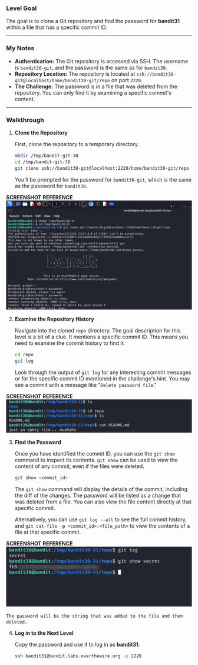

### Level Goal

The goal is to clone a Git repository and find the password for **bandit31** within a file that has a specific commit ID.

-----

### My Notes

  * **Authentication:** The Git repository is accessed via SSH. The username is `bandit30-git`, and the password is the same as for `bandit30`.
  * **Repository Location:** The repository is located at `ssh://bandit30-git@localhost/home/bandit30-git/repo` on port `2220`.
  * **The Challenge:** The password is in a file that was deleted from the repository. You can only find it by examining a specific commit's content.

-----

### Walkthrough

1.  **Clone the Repository**

    First, clone the repository to a temporary directory.

    ```bash
    mkdir /tmp/bandit-git-30
    cd /tmp/bandit-git-30
    git clone ssh://bandit30-git@localhost:2220/home/bandit30-git/repo
    ```

    You'll be prompted for the password for `bandit30-git`, which is the same as the password for `bandit30`.

**SCREENSHOT REFERENCE**
![](screenshots/command1.png)


2.  **Examine the Repository History**

    Navigate into the cloned `repo` directory. The goal description for this level is a bit of a clue. It mentions a specific commit ID. This means you need to examine the commit history to find it.

    ```bash
    cd repo
    git log
    ```

    Look through the output of `git log` for any interesting commit messages or for the specific commit ID mentioned in the challenge's hint. You may see a commit with a message like "`Delete password file`."


**SCREENSHOT REFERENCE**
![](screenshots/command2.png)

3.  **Find the Password**

    Once you have identified the commit ID, you can use the `git show` command to inspect its contents. `git show` can be used to view the content of any commit, even if the files were deleted.

    ```bash
    git show <commit_id>
    ```

    The `git show` command will display the details of the commit, including the diff of the changes. The password will be listed as a change that was deleted from a file. You can also view the file content directly at that specific commit.

    Alternatively, you can use `git log --all` to see the full commit history, and `git cat-file -p <commit_id>:<file_path>` to view the contents of a file at that specific commit.

**SCREENSHOT REFERENCE**
![](screenshots/command3.png)

    The password will be the string that was added to the file and then deleted.

4.  **Log in to the Next Level**

    Copy the password and use it to log in as **bandit31**.

    ```bash
    ssh bandit31@bandit.labs.overthewire.org -p 2220
    ```
